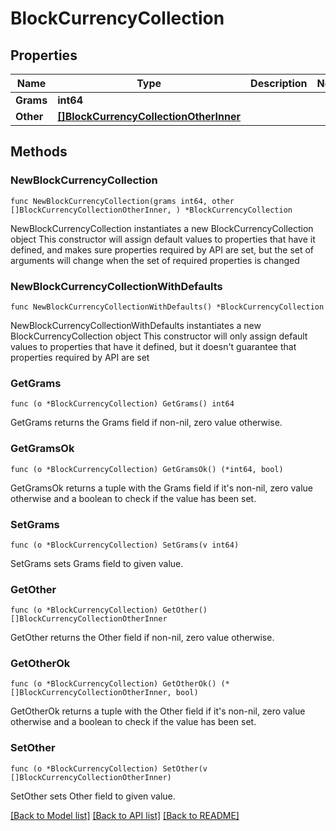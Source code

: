 # BlockCurrencyCollection

## Properties

Name | Type | Description | Notes
------------ | ------------- | ------------- | -------------
**Grams** | **int64** |  | 
**Other** | [**[]BlockCurrencyCollectionOtherInner**](BlockCurrencyCollectionOtherInner.md) |  | 

## Methods

### NewBlockCurrencyCollection

`func NewBlockCurrencyCollection(grams int64, other []BlockCurrencyCollectionOtherInner, ) *BlockCurrencyCollection`

NewBlockCurrencyCollection instantiates a new BlockCurrencyCollection object
This constructor will assign default values to properties that have it defined,
and makes sure properties required by API are set, but the set of arguments
will change when the set of required properties is changed

### NewBlockCurrencyCollectionWithDefaults

`func NewBlockCurrencyCollectionWithDefaults() *BlockCurrencyCollection`

NewBlockCurrencyCollectionWithDefaults instantiates a new BlockCurrencyCollection object
This constructor will only assign default values to properties that have it defined,
but it doesn't guarantee that properties required by API are set

### GetGrams

`func (o *BlockCurrencyCollection) GetGrams() int64`

GetGrams returns the Grams field if non-nil, zero value otherwise.

### GetGramsOk

`func (o *BlockCurrencyCollection) GetGramsOk() (*int64, bool)`

GetGramsOk returns a tuple with the Grams field if it's non-nil, zero value otherwise
and a boolean to check if the value has been set.

### SetGrams

`func (o *BlockCurrencyCollection) SetGrams(v int64)`

SetGrams sets Grams field to given value.


### GetOther

`func (o *BlockCurrencyCollection) GetOther() []BlockCurrencyCollectionOtherInner`

GetOther returns the Other field if non-nil, zero value otherwise.

### GetOtherOk

`func (o *BlockCurrencyCollection) GetOtherOk() (*[]BlockCurrencyCollectionOtherInner, bool)`

GetOtherOk returns a tuple with the Other field if it's non-nil, zero value otherwise
and a boolean to check if the value has been set.

### SetOther

`func (o *BlockCurrencyCollection) SetOther(v []BlockCurrencyCollectionOtherInner)`

SetOther sets Other field to given value.



[[Back to Model list]](../README.md#documentation-for-models) [[Back to API list]](../README.md#documentation-for-api-endpoints) [[Back to README]](../README.md)



